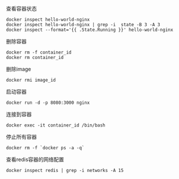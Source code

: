 

查看容器状态
```
docker inspect hello-world-nginx
docker inspect hello-world-nginx | grep -i  state -B 3 -A 3
docker inspect --format='{{ .State.Running }}' hello-world-nginx
```

删除容器
```
docker rm -f container_id
docker rm container_id
```


删除image
```
docker rmi image_id
```

启动容器
```
docker run -d -p 8080:3000 nginx
```

连接到容器
```
docker exec -it container_id /bin/bash
```

停止所有容器
```
docker rm -f `docker ps -a -q`
```

查看redis容器的网络配置
```
docker inspect redis | grep -i networks -A 15
```
